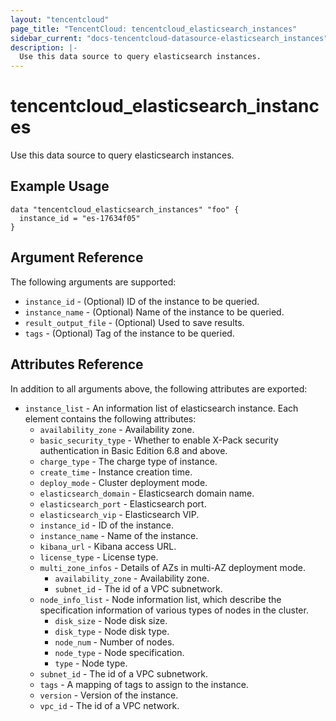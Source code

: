 ```yaml
---
layout: "tencentcloud"
page_title: "TencentCloud: tencentcloud_elasticsearch_instances"
sidebar_current: "docs-tencentcloud-datasource-elasticsearch_instances"
description: |-
  Use this data source to query elasticsearch instances.
---
```


# tencentcloud_elasticsearch_instances

Use this data source to query elasticsearch instances.

## Example Usage

```hcl
data "tencentcloud_elasticsearch_instances" "foo" {
  instance_id = "es-17634f05"
}
```

## Argument Reference

The following arguments are supported:

* `instance_id` - (Optional) ID of the instance to be queried.
* `instance_name` - (Optional) Name of the instance to be queried.
* `result_output_file` - (Optional) Used to save results.
* `tags` - (Optional) Tag of the instance to be queried.

## Attributes Reference

In addition to all arguments above, the following attributes are exported:

* `instance_list` - An information list of elasticsearch instance. Each element contains the following attributes:
  * `availability_zone` - Availability zone.
  * `basic_security_type` - Whether to enable X-Pack security authentication in Basic Edition 6.8 and above.
  * `charge_type` - The charge type of instance.
  * `create_time` - Instance creation time.
  * `deploy_mode` - Cluster deployment mode.
  * `elasticsearch_domain` - Elasticsearch domain name.
  * `elasticsearch_port` - Elasticsearch port.
  * `elasticsearch_vip` - Elasticsearch VIP.
  * `instance_id` - ID of the instance.
  * `instance_name` - Name of the instance.
  * `kibana_url` - Kibana access URL.
  * `license_type` - License type.
  * `multi_zone_infos` - Details of AZs in multi-AZ deployment mode.
    * `availability_zone` - Availability zone.
    * `subnet_id` - The id of a VPC subnetwork.
  * `node_info_list` - Node information list, which describe the specification information of various types of nodes in the cluster.
    * `disk_size` - Node disk size.
    * `disk_type` - Node disk type.
    * `node_num` - Number of nodes.
    * `node_type` - Node specification.
    * `type` - Node type.
  * `subnet_id` - The id of a VPC subnetwork.
  * `tags` - A mapping of tags to assign to the instance.
  * `version` - Version of the instance.
  * `vpc_id` - The id of a VPC network.



